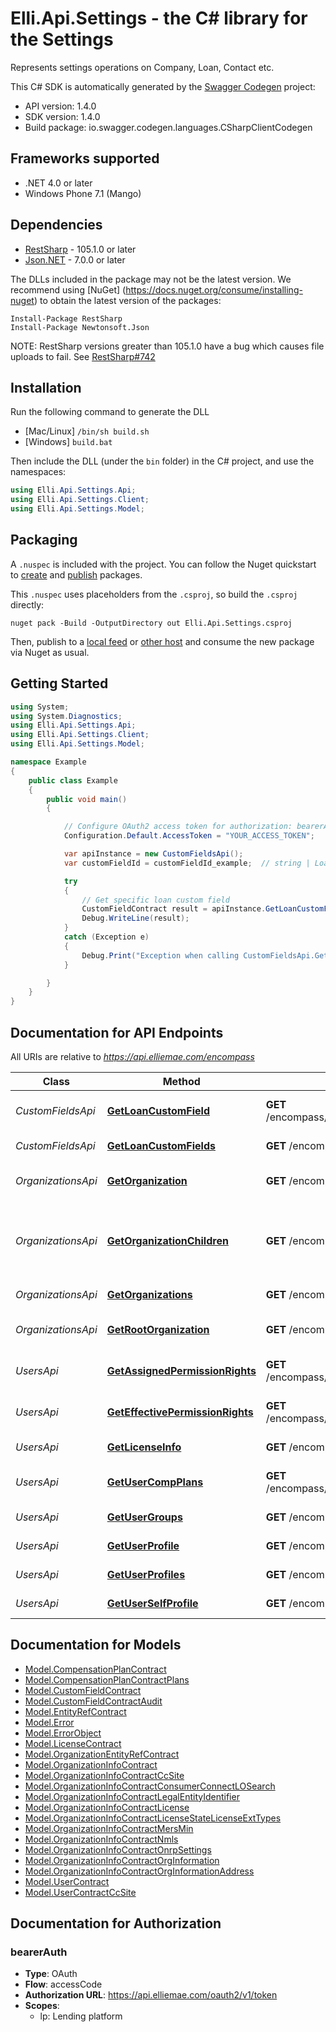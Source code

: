 # Elli.Api.Settings - the C# library for the Settings

Represents settings operations on Company, Loan, Contact etc.

This C# SDK is automatically generated by the [Swagger Codegen](https://github.com/swagger-api/swagger-codegen) project:

- API version: 1.4.0
- SDK version: 1.4.0
- Build package: io.swagger.codegen.languages.CSharpClientCodegen

<a name="frameworks-supported"></a>
## Frameworks supported
- .NET 4.0 or later
- Windows Phone 7.1 (Mango)

<a name="dependencies"></a>
## Dependencies
- [RestSharp](https://www.nuget.org/packages/RestSharp) - 105.1.0 or later
- [Json.NET](https://www.nuget.org/packages/Newtonsoft.Json/) - 7.0.0 or later

The DLLs included in the package may not be the latest version. We recommend using [NuGet] (https://docs.nuget.org/consume/installing-nuget) to obtain the latest version of the packages:
```
Install-Package RestSharp
Install-Package Newtonsoft.Json
```

NOTE: RestSharp versions greater than 105.1.0 have a bug which causes file uploads to fail. See [RestSharp#742](https://github.com/restsharp/RestSharp/issues/742)

<a name="installation"></a>
## Installation
Run the following command to generate the DLL
- [Mac/Linux] `/bin/sh build.sh`
- [Windows] `build.bat`

Then include the DLL (under the `bin` folder) in the C# project, and use the namespaces:
```csharp
using Elli.Api.Settings.Api;
using Elli.Api.Settings.Client;
using Elli.Api.Settings.Model;
```
<a name="packaging"></a>
## Packaging

A `.nuspec` is included with the project. You can follow the Nuget quickstart to [create](https://docs.microsoft.com/en-us/nuget/quickstart/create-and-publish-a-package#create-the-package) and [publish](https://docs.microsoft.com/en-us/nuget/quickstart/create-and-publish-a-package#publish-the-package) packages.

This `.nuspec` uses placeholders from the `.csproj`, so build the `.csproj` directly:

```
nuget pack -Build -OutputDirectory out Elli.Api.Settings.csproj
```

Then, publish to a [local feed](https://docs.microsoft.com/en-us/nuget/hosting-packages/local-feeds) or [other host](https://docs.microsoft.com/en-us/nuget/hosting-packages/overview) and consume the new package via Nuget as usual.

<a name="getting-started"></a>
## Getting Started

```csharp
using System;
using System.Diagnostics;
using Elli.Api.Settings.Api;
using Elli.Api.Settings.Client;
using Elli.Api.Settings.Model;

namespace Example
{
    public class Example
    {
        public void main()
        {

            // Configure OAuth2 access token for authorization: bearerAuth
            Configuration.Default.AccessToken = "YOUR_ACCESS_TOKEN";

            var apiInstance = new CustomFieldsApi();
            var customFieldId = customFieldId_example;  // string | Loan custom field name

            try
            {
                // Get specific loan custom field
                CustomFieldContract result = apiInstance.GetLoanCustomField(customFieldId);
                Debug.WriteLine(result);
            }
            catch (Exception e)
            {
                Debug.Print("Exception when calling CustomFieldsApi.GetLoanCustomField: " + e.Message );
            }

        }
    }
}
```

<a name="documentation-for-api-endpoints"></a>
## Documentation for API Endpoints

All URIs are relative to *https://api.elliemae.com/encompass*

Class | Method | HTTP request | Description
------------ | ------------- | ------------- | -------------
*CustomFieldsApi* | [**GetLoanCustomField**](docs/CustomFieldsApi.md#getloancustomfield) | **GET** /encompass/v1/settings/loan/customFields/{customFieldId} | Get specific loan custom field
*CustomFieldsApi* | [**GetLoanCustomFields**](docs/CustomFieldsApi.md#getloancustomfields) | **GET** /encompass/v1/settings/loan/customFields | Get all loan custom fields
*OrganizationsApi* | [**GetOrganization**](docs/OrganizationsApi.md#getorganization) | **GET** /encompass/v1/organizations/{orgId} | Get organization detail
*OrganizationsApi* | [**GetOrganizationChildren**](docs/OrganizationsApi.md#getorganizationchildren) | **GET** /encompass/v1/organizations/{orgId}/children | Returnes entity reference for child organizations and users
*OrganizationsApi* | [**GetOrganizations**](docs/OrganizationsApi.md#getorganizations) | **GET** /encompass/v1/organizations/ | Get list of organizations
*OrganizationsApi* | [**GetRootOrganization**](docs/OrganizationsApi.md#getrootorganization) | **GET** /encompass/v1/organizations/root | Get root organization detail
*UsersApi* | [**GetAssignedPermissionRights**](docs/UsersApi.md#getassignedpermissionrights) | **GET** /encompass/v1/company/users/{userId}/assignedRights | Get Assigned Permission Rights
*UsersApi* | [**GetEffectivePermissionRights**](docs/UsersApi.md#geteffectivepermissionrights) | **GET** /encompass/v1/company/users/{userId}/effectiveRights | Get Effective Permission Rights
*UsersApi* | [**GetLicenseInfo**](docs/UsersApi.md#getlicenseinfo) | **GET** /encompass/v1/company/users/{userId}/licenses | Get License details
*UsersApi* | [**GetUserCompPlans**](docs/UsersApi.md#getusercompplans) | **GET** /encompass/v1/company/users/{userId}/compensation | Get compensation plans
*UsersApi* | [**GetUserGroups**](docs/UsersApi.md#getusergroups) | **GET** /encompass/v1/company/users/{id}/groups | Get List of user groups
*UsersApi* | [**GetUserProfile**](docs/UsersApi.md#getuserprofile) | **GET** /encompass/v1/company/users/{id} | Get User profile
*UsersApi* | [**GetUserProfiles**](docs/UsersApi.md#getuserprofiles) | **GET** /encompass/v1/company/users/ | Get List of users
*UsersApi* | [**GetUserSelfProfile**](docs/UsersApi.md#getuserselfprofile) | **GET** /encompass/v1/company/users/me | Get User's self profile


<a name="documentation-for-models"></a>
## Documentation for Models

 - [Model.CompensationPlanContract](docs/CompensationPlanContract.md)
 - [Model.CompensationPlanContractPlans](docs/CompensationPlanContractPlans.md)
 - [Model.CustomFieldContract](docs/CustomFieldContract.md)
 - [Model.CustomFieldContractAudit](docs/CustomFieldContractAudit.md)
 - [Model.EntityRefContract](docs/EntityRefContract.md)
 - [Model.Error](docs/Error.md)
 - [Model.ErrorObject](docs/ErrorObject.md)
 - [Model.LicenseContract](docs/LicenseContract.md)
 - [Model.OrganizationEntityRefContract](docs/OrganizationEntityRefContract.md)
 - [Model.OrganizationInfoContract](docs/OrganizationInfoContract.md)
 - [Model.OrganizationInfoContractCcSite](docs/OrganizationInfoContractCcSite.md)
 - [Model.OrganizationInfoContractConsumerConnectLOSearch](docs/OrganizationInfoContractConsumerConnectLOSearch.md)
 - [Model.OrganizationInfoContractLegalEntityIdentifier](docs/OrganizationInfoContractLegalEntityIdentifier.md)
 - [Model.OrganizationInfoContractLicense](docs/OrganizationInfoContractLicense.md)
 - [Model.OrganizationInfoContractLicenseStateLicenseExtTypes](docs/OrganizationInfoContractLicenseStateLicenseExtTypes.md)
 - [Model.OrganizationInfoContractMersMin](docs/OrganizationInfoContractMersMin.md)
 - [Model.OrganizationInfoContractNmls](docs/OrganizationInfoContractNmls.md)
 - [Model.OrganizationInfoContractOnrpSettings](docs/OrganizationInfoContractOnrpSettings.md)
 - [Model.OrganizationInfoContractOrgInformation](docs/OrganizationInfoContractOrgInformation.md)
 - [Model.OrganizationInfoContractOrgInformationAddress](docs/OrganizationInfoContractOrgInformationAddress.md)
 - [Model.UserContract](docs/UserContract.md)
 - [Model.UserContractCcSite](docs/UserContractCcSite.md)


<a name="documentation-for-authorization"></a>
## Documentation for Authorization

<a name="bearerAuth"></a>
### bearerAuth

- **Type**: OAuth
- **Flow**: accessCode
- **Authorization URL**: https://api.elliemae.com/oauth2/v1/token
- **Scopes**: 
  - lp: Lending platform

